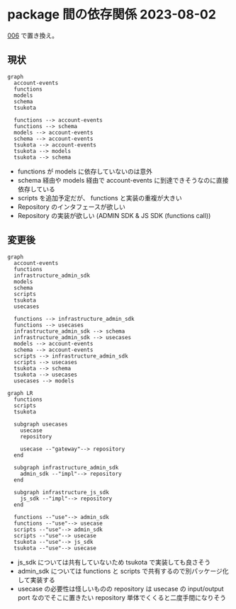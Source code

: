 # package 間の依存関係 2023-08-02

[006] で置き換え。

## 現状

```mermaid
graph
  account-events
  functions
  models
  schema
  tsukota

  functions --> account-events
  functions --> schema
  models --> account-events
  schema --> account-events
  tsukota --> account-events
  tsukota --> models
  tsukota --> schema
```

- functions が models に依存していないのは意外
- schema 経由や models 経由で account-events に到達できそうなのに直接依存している
- scripts を追加予定だが、 functions と実装の重複が大きい
- Repository のインタフェースが欲しい
- Repository の実装が欲しい (ADMIN SDK & JS SDK (functions call))

## 変更後

```mermaid
graph
  account-events
  functions
  infrastructure_admin_sdk
  models
  schema
  scripts
  tsukota
  usecases

  functions --> infrastructure_admin_sdk
  functions --> usecases
  infrastructure_admin_sdk --> schema
  infrastructure_admin_sdk --> usecases
  models --> account-events
  schema --> account-events
  scripts --> infrastructure_admin_sdk
  scripts --> usecases
  tsukota --> schema
  tsukota --> usecases
  usecases --> models
```

```mermaid
graph LR
  functions
  scripts
  tsukota

  subgraph usecases
    usecase
    repository

    usecase --"gateway"--> repository
  end

  subgraph infrastructure_admin_sdk
    admin_sdk --"impl"--> repository
  end

  subgraph infrastructure_js_sdk
    js_sdk --"impl"--> repository
  end

  functions --"use"--> admin_sdk
  functions --"use"--> usecase
  scripts --"use"--> admin_sdk
  scripts --"use"--> usecase
  tsukota --"use"--> js_sdk
  tsukota --"use"--> usecase
```

- js_sdk については共有していないため tsukota で実装しても良さそう
- admin_sdk については functions と scripts で共有するので別パッケージ化して実装する
- usecase の必要性は怪しいものの repository は usecase の input/output port なのでそこに置きたい repository 単体でくくると二度手間になりそう

[006]: ./006.md
